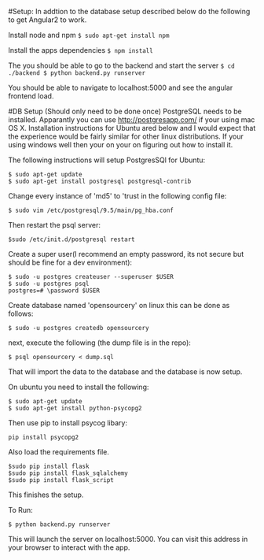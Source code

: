 #Setup: 
In addtion to the database setup described below do the following to get Angular2 to work.

Install node and npm
`
$ sudo apt-get install npm
`

Install the apps dependencies
`
$ npm install
`

The you should be able to go to the backend and start the server
`
$ cd ./backend
$ python backend.py runserver
`

You should be able to navigate to localhost:5000 and see the angular frontend load. 

#DB Setup (Should only need to be done once)
PostgreSQL needs to be installed.  Apparantly you can use http://postgresapp.com/ if your using mac OS X.
Installation instructions for Ubuntu ared below and I would expect that the experience would be fairly similar for other linux
distributions. If your using windows well then your on your on figuring out how to install it.

The following instructions will setup PostgresSQl for Ubuntu:
```
$ sudo apt-get update
$ sudo apt-get install postgresql postgresql-contrib
```
Change every instance of 'md5' to 'trust in the following config file:
```
$ sudo vim /etc/postgresql/9.5/main/pg_hba.conf
```
Then restart the psql server:
```
$sudo /etc/init.d/postgresql restart
```

Create a super user(I recommend an empty password, its not secure but should be fine for a dev environment):
```
$ sudo -u postgres createuser --superuser $USER
$ sudo -u postgres psql
postgres=# \password $USER
```

Create database named 'opensourcery' on linux this can be done as follows:
```
$ sudo -u postgres createdb opensourcery
```

next, execute the following (the dump file is in the repo):
```
$ psql opensourcery < dump.sql
```

That will import the data to the database and the database is now setup.

On ubuntu you need to install the following:
```
$ sudo apt-get update
$ sudo apt-get install python-psycopg2
```

Then use pip to install psycog libary:
```
pip install psycopg2
```

Also load the requirements file.
```
$sudo pip install flask
$sudo pip install flask_sqlalchemy
$sudo pip install flask_script
```

This finishes the setup.
 
To Run:
```
$ python backend.py runserver
```

This will launch the server on localhost:5000. You can visit this address in your browser to interact with the app.
